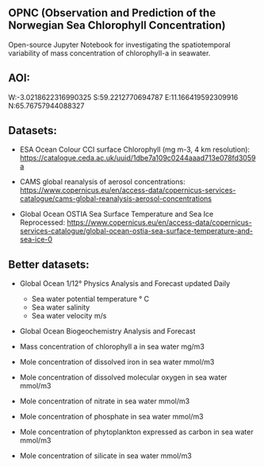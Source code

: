 ## OPNC (Observation and Prediction of the Norwegian Sea Chlorophyll Concentration)

Open-source Jupyter Notebook for investigating the spatiotemporal variability of mass concentration of chlorophyll-a in seawater.


## AOI:

W:-3.0218622316990325
S:59.2212770694787
E:11.166419592309916
N:65.76757944088327


## Datasets:

- ESA Ocean Colour CCI surface Chlorophyll (mg m-3, 4 km resolution): https://catalogue.ceda.ac.uk/uuid/1dbe7a109c0244aaad713e078fd3059a

- CAMS global reanalysis of aerosol concentrations: https://www.copernicus.eu/en/access-data/copernicus-services-catalogue/cams-global-reanalysis-aerosol-concentrations

- Global Ocean OSTIA Sea Surface Temperature and Sea Ice Reprocessed: https://www.copernicus.eu/en/access-data/copernicus-services-catalogue/global-ocean-ostia-sea-surface-temperature-and-sea-ice-0

## Better datasets:

- Global Ocean 1/12° Physics Analysis and Forecast updated Daily
  - Sea water potential temperature ° C
  - Sea water salinity 
  - Sea water velocity m/s
  
- Global Ocean Biogeochemistry Analysis and Forecast
 - Mass concentration of chlorophyll a in sea water mg/m3
 - Mole concentration of dissolved iron in sea water mmol/m3
 - Mole concentration of dissolved molecular oxygen in sea water mmol/m3
 - Mole concentration of nitrate in sea water mmol/m3
 - Mole concentration of phosphate in sea water mmol/m3
 - Mole concentration of phytoplankton expressed as carbon in sea water mmol/m3
 - Mole concentration of silicate in sea water mmol/m3
